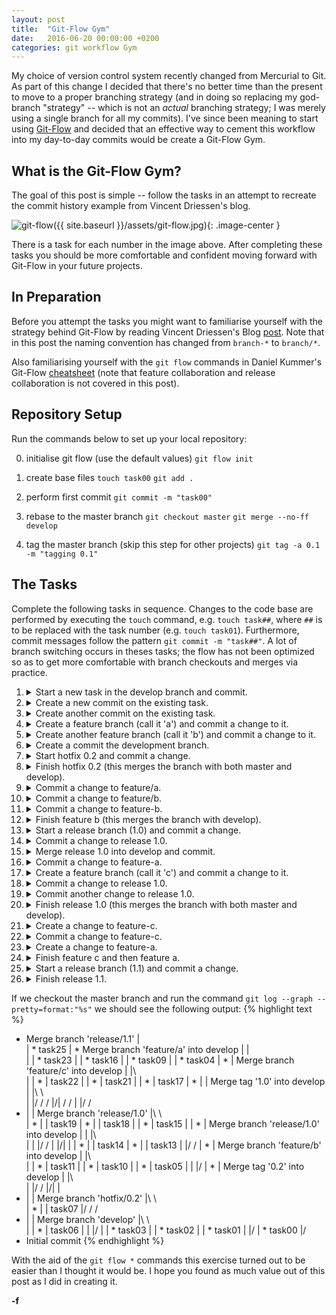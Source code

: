 ```yaml
---
layout: post
title:  "Git-Flow Gym"
date:   2016-06-20 00:00:00 +0200
categories: git workflow Gym
---
```

My choice of version control system recently changed from Mercurial to Git. As part of this change I decided that there's no better time than the present to move to a proper branching strategy (and in doing so replacing my god-branch "strategy" -- which is not an _actual_ branching strategy; I was merely using a single branch for all my commits). I've since been meaning to start using [Git-Flow][git-flow] and decided that an effective way to cement this workflow into my day-to-day commits would be create a Git-Flow Gym.

## What is the Git-Flow Gym?

The goal of this post is simple -- follow the tasks in an attempt to recreate the commit history example from Vincent Driessen's blog.

![git-flow]({{ site.baseurl }}/assets/git-flow.jpg){: .image-center }

There is a task for each number in the image above. After completing these tasks you should be more comfortable and confident moving forward with Git-Flow in your future projects.

## In Preparation
Before you attempt the tasks you might want to familiarise yourself with the strategy behind Git-Flow by reading Vincent Driessen's Blog [post][git-flow]. Note that in this post the naming convention has changed from `branch-*` to `branch/*`.
 
Also familiarising yourself with the `git flow` commands in Daniel Kummer's Git-Flow [cheatsheet][git-flow-cheatsheet] (note that feature collaboration and release collaboration is not covered in this post).

## Repository Setup
Run the commands below to set up your local repository:

0. initialise git flow (use the default values)
`git flow init`

0. create base files
`touch task00`
`git add .`

0. perform first commit
`git commit -m "task00"`

0. rebase to the master branch
`git checkout master`
`git merge --no-ff develop`

0. tag the master branch (skip this step for other projects)
`git tag -a 0.1 -m "tagging 0.1"`

## The Tasks
Complete the following tasks in sequence. Changes to the code base are performed by executing the `touch` command, e.g. `touch task##`, where `##` is to be replaced with the task number (e.g. `touch task01`). Furthermore, commit messages follow the pattern `git commit -m "task##"`. A lot of branch switching occurs in theses tasks; the flow has not been optimized so as to get more comfortable with branch checkouts and merges via practice.

01. <details>
        <summary>Start a new task in the develop branch and commit.</summary>
            <code>git checkout develop</code><br/>
            <code>touch task01</code><br/>
            <code>git add .</code><br/>
            <code>git commit -m "task01"</code><br/>
    </details>
    
02. <details>
        <summary>Create a new commit on the existing task.</summary>
            <code>touch task02</code><br/>
            <code>git add .</code><br/>
            <code>git commit -m "task02"</code><br/>
    </details>
    
03. <details>
        <summary>Create another commit on the existing task.</summary>
            <code>touch task03</code><br/>
            <code>git add .</code><br/>
            <code>git commit -m "task03"</code><br/>
    </details>
    
04. <details>
        <summary>Create a feature branch (call it 'a') and commit a change to it.</summary>
            <code>git flow feature start a</code><br/>
            <code>touch task04</code><br/>
            <code>git add .</code><br/>
            <code>git commit -m "task04"</code><br/>
    </details>
    
05. <details>
        <summary>Create another feature branch (call it 'b') and commit a change to it.</summary>
            <code>git flow feature start b</code><br/>
            <code>touch task05</code><br/>
            <code>git add .</code><br/>
            <code>git commit -m "task05"</code><br/>
    </details>
    
06. <details>
        <summary>Create a commit the development branch.</summary>
            <code>git checkout develop</code><br/>
            <code>touch task06</code><br/>
            <code>git add .</code><br/>
            <code>git commit -m "task06"</code><br/>
    </details>
    
07. <details>
        <summary>Start hotfix 0.2 and commit a change.</summary>
            <code>git flow hotfix start 0.2</code><br/>
            <code>touch task07</code><br/>
            <code>git add .</code><br/>
            <code>git commit -m "task07"</code><br/>
    </details>
    
08. <details>
        <summary>Finish hotfix 0.2 (this merges the branch with both master and develop).</summary>
            <code>git flow hotfix finish 0.2 -m "task08"</code><br/>
    </details>
    
09. <details>
        <summary>Commit a change to feature/a.</summary>
            <code>git checkout feature/a</code><br/>
            <code>touch task09</code><br/>
            <code>git add .</code><br/>
            <code>git commit -m "task09"</code><br/>
    </details>
    
10. <details>
        <summary>Commit a change to feature/b.</summary>
            <code>git checkout feature/b</code><br/>
            <code>touch task10</code><br/>
            <code>git add .</code><br/>
            <code>git commit -m "task10"</code><br/>
    </details>
    
11. <details>
        <summary>Commit a change to feature-b.</summary>
            <code>touch task11</code><br/>
            <code>git add .</code><br/>
            <code>git commit -m "task11"</code><br/>
    </details>
    
12. <details>
        <summary>Finish feature b (this merges the branch with develop).</summary>
            <code>git flow feature finish b</code><br/>
    </details>
    
13. <details>
        <summary>Start a release branch (1.0) and commit a change.</summary>
            <code>git flow release start 1.0</code><br/>
            <code>touch task13</code><br/>
            <code>git add .</code><br/>
            <code>git commit -m "task13"</code><br/>
    </details>
    
14. <details>
        <summary>Commit a change to release 1.0.</summary>
            <code>touch task14</code><br/>
            <code>git add .</code><br/>
            <code>git commit -m "task14"</code><br/>
    </details>
    
15. <details>
        <summary>Merge release 1.0 into develop and commit.</summary>
            <code>git checkout develop</code><br/>
            <code>git merge --no-ff release/1.0</code><br/>
            <code>touch task15</code><br/>
            <code>git add .</code><br/>
            <code>git commit -m "task15"</code><br/>
    </details>
    
16. <details>
        <summary>Commit a change to feature-a.</summary>
            <code>git checkout feature/a</code><br/>
            <code>touch task16</code><br/>
            <code>git add .</code><br/>
            <code>git commit -m "task16"</code><br/>
    </details>
    
17. <details>
        <summary>Create a feature branch (call it 'c') and commit a change to it.</summary>
            <code>git flow feature start c</code><br/>
            <code>touch task17</code><br/>
            <code>git add .</code><br/>
            <code>git commit -m "task17"</code><br/>
    </details>
    
18. <details>
        <summary>Commit a change to release 1.0.</summary>
            <code>git checkout release/1.0</code><br/>
            <code>touch task18</code><br/>
            <code>git add .</code><br/>
            <code>git commit -m "task18"</code><br/>
    </details>
    
19. <details>
        <summary>Commit another change to release 1.0.</summary>
            <code>touch task19</code><br/>
            <code>git add .</code><br/>
            <code>git commit -m "task19"</code><br/>
    </details>
    
20. <details>
        <summary>Finish release 1.0 (this merges the branch with both master and develop).</summary>
            <code>git flow release finish 1.0 -m "task20"</code><br/>
    </details>
    
21. <details>
        <summary>Create a change to feature-c.</summary>
            <code>git checkout feature/c</code><br/>
            <code>touch task21</code><br/>
            <code>git add .</code><br/>
            <code>git commit -m "task21"</code><br/>
    </details>
    
22. <details>
        <summary>Commit a change to feature-c.</summary>
            <code>touch task22</code><br/>
            <code>git add .</code><br/>
            <code>git commit -m "task22"</code><br/>
    </details>
    
23. <details>
        <summary>Create a change to feature-a.</summary>
            <code>git checkout feature/a</code><br/>
            <code>touch task23</code><br/>
            <code>git add .</code><br/>
            <code>git commit -m "task23"</code><br/>
    </details>
    
24. <details>
        <summary>Finish feature c and then feature a.</summary>
            <code>git flow feature finish c</code><br/>
            <code>git flow feature finish a</code><br/> 
    </details>
       
25. <details>
        <summary>Start a release branch (1.1) and commit a change.</summary>
            <code>git flow release start 1.1</code><br/>
            <code>touch task25</code><br/>
            <code>git add .</code><br/>
            <code>git commit -m "task25"</code><br/>
    </details>
    
26. <details>
        <summary>Finish release 1.1.</summary>
            <code>git flow release finish 1.1 -m "task26"</code><br/>
    </details>
    

If we checkout the master branch and run the command `git log --graph --pretty=format:"%s"` we should see the following output:
{% highlight text %}
*   Merge branch 'release/1.1'
|\
| * task25
| *   Merge branch 'feature/a' into develop
| |\
| | * task23
| | * task16
| | * task09
| | * task04
| * |   Merge branch 'feature/c' into develop
| |\ \
| | * | task22
| | * | task21
| | * | task17
| * | |   Merge tag '1.0' into develop
| |\ \ \
| |/ / /
|/| / /
| |/ /
* | |   Merge branch 'release/1.0'
|\ \ \
| * | | task19
| * | | task18
| | * | task15
| | * |   Merge branch 'release/1.0' into develop
| | |\ \
| | |/ /
| |/| |
| * | | task14
| * | | task13
| |/ /
| * |   Merge branch 'feature/b' into develop
| |\ \
| | * | task11
| | * | task10
| | * | task05
| | |/
| * |   Merge tag '0.2' into develop
| |\ \
| |/ /
|/| |
* | |   Merge branch 'hotfix/0.2'
|\ \ \
| * | | task07
|/ / /
* | |   Merge branch 'develop'
|\ \ \
| | * | task06
| | |/
| | * task03
| | * task02
| | * task01
| |/
| * task00
|/
* Initial commit
{% endhighlight %}

With the aid of the `git flow *` commands this exercise turned out to be easier than I thought it would be. I hope you found as much value out of this post as I did in creating it.

**-f**

[git-flow]: http://nvie.com/posts/a-successful-git-branching-model/
[git-flow-cheatsheet]: http://danielkummer.github.io/git-flow-cheatsheet/
